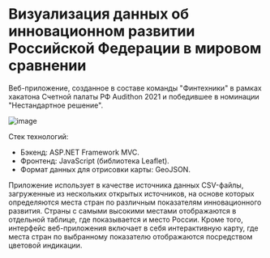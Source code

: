 # Визуализация данных об инновационном развитии Российской Федерации в мировом сравнении

Веб-приложение, созданное в составе команды "Финтехники" в рамках хакатона Счетной палаты РФ Audithon 2021 и победившее в номинации "Нестандартное решение".

![image](https://user-images.githubusercontent.com/40392050/187021803-558d0b1f-80f1-4ba4-ab7d-0a52bf52cdb1.png)

Стек технологий:
- Бэкенд: ASP.NET Framework MVC.
- Фронтенд: JavaScript (библиотека Leaflet).
- Формат данных для отрисовки карты: GeoJSON.

Приложение использует в качестве источника данных CSV-файлы, загруженные из нескольких открытых источников, на основе которых определяются места стран по различным показателям инновационного развития. Страны с самыми высокими местами отображаются в отдельной таблице, где показывается и место России. Кроме того, интерфейс веб-приложения включает в себя интерактивную карту, где места стран по выбранному показателю отображаются посредством цветовой индикации.
